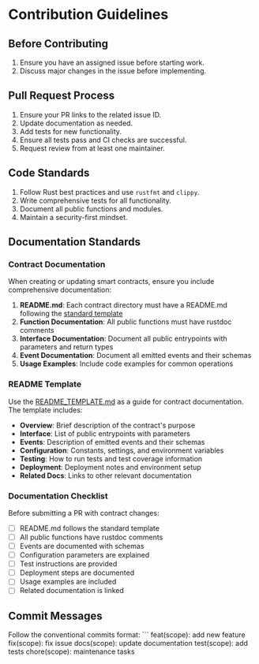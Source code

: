 # Contribution Guidelines

## Before Contributing

1. Ensure you have an assigned issue before starting work.
2. Discuss major changes in the issue before implementing.

## Pull Request Process

1. Ensure your PR links to the related issue ID.
2. Update documentation as needed.
3. Add tests for new functionality.
4. Ensure all tests pass and CI checks are successful.
5. Request review from at least one maintainer.

## Code Standards

1. Follow Rust best practices and use `rustfmt` and `clippy`.
2. Write comprehensive tests for all functionality.
3. Document all public functions and modules.
4. Maintain a security-first mindset.

## Documentation Standards

### Contract Documentation

When creating or updating smart contracts, ensure you include comprehensive documentation:

1. **README.md**: Each contract directory must have a README.md following the [standard template](README_TEMPLATE.md)
2. **Function Documentation**: All public functions must have rustdoc comments
3. **Interface Documentation**: Document all public entrypoints with parameters and return types
4. **Event Documentation**: Document all emitted events and their schemas
5. **Usage Examples**: Include code examples for common operations

### README Template

Use the [README_TEMPLATE.md](README_TEMPLATE.md) as a guide for contract documentation. The template includes:

- **Overview**: Brief description of the contract's purpose
- **Interface**: List of public entrypoints with parameters
- **Events**: Description of emitted events and their schemas
- **Configuration**: Constants, settings, and environment variables
- **Testing**: How to run tests and test coverage information
- **Deployment**: Deployment notes and environment setup
- **Related Docs**: Links to other relevant documentation

### Documentation Checklist

Before submitting a PR with contract changes:

- [ ] README.md follows the standard template
- [ ] All public functions have rustdoc comments
- [ ] Events are documented with schemas
- [ ] Configuration parameters are explained
- [ ] Test instructions are provided
- [ ] Deployment steps are documented
- [ ] Usage examples are included
- [ ] Related documentation is linked

## Commit Messages

Follow the conventional commits format:
\`\`\`
feat(scope): add new feature
fix(scope): fix issue
docs(scope): update documentation
test(scope): add tests
chore(scope): maintenance tasks
